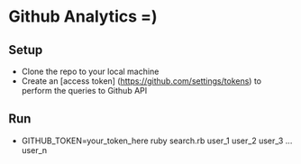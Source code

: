 # Github Analytics =)

## Setup
  - Clone the repo to your local machine
  - Create an [access token] (https://github.com/settings/tokens) to perform the queries to Github API

## Run
  - GITHUB_TOKEN=your_token_here ruby search.rb user_1 user_2 user_3 ... user_n